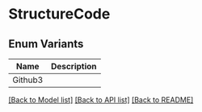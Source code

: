# StructureCode

## Enum Variants

| Name | Description |
|---- | -----|
| Github3 |  |

[[Back to Model list]](../README.md#documentation-for-models) [[Back to API list]](../README.md#documentation-for-api-endpoints) [[Back to README]](../README.md)


